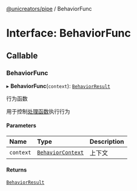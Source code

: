 [@unicreators/pipe](../README.md) / BehaviorFunc

# Interface: BehaviorFunc

## Callable

### BehaviorFunc

▸ **BehaviorFunc**(`context`): [`BehaviorResult`](BehaviorResult.md)

行为函数

用于控制[处理函数](Func.md)执行行为

#### Parameters

| Name | Type | Description |
| :------ | :------ | :------ |
| `context` | [`BehaviorContext`](BehaviorContext.md) | 上下文 |

#### Returns

[`BehaviorResult`](BehaviorResult.md)
